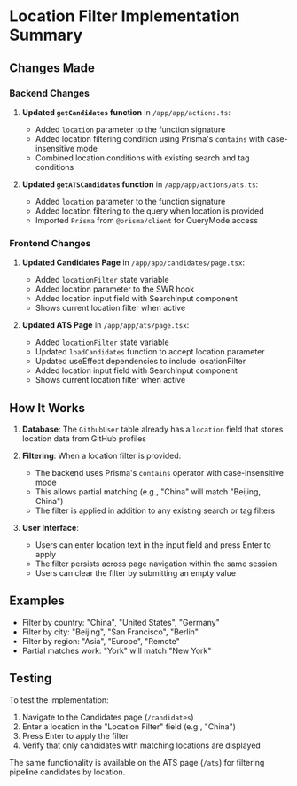 # Location Filter Implementation Summary

## Changes Made

### Backend Changes

1. **Updated `getCandidates` function** in `/app/app/actions.ts`:
   - Added `location` parameter to the function signature
   - Added location filtering condition using Prisma's `contains` with case-insensitive mode
   - Combined location conditions with existing search and tag conditions

2. **Updated `getATSCandidates` function** in `/app/app/actions/ats.ts`:
   - Added `location` parameter to the function signature
   - Added location filtering to the query when location is provided
   - Imported `Prisma` from `@prisma/client` for QueryMode access

### Frontend Changes

1. **Updated Candidates Page** in `/app/app/candidates/page.tsx`:
   - Added `locationFilter` state variable
   - Added location parameter to the SWR hook
   - Added location input field with SearchInput component
   - Shows current location filter when active

2. **Updated ATS Page** in `/app/app/ats/page.tsx`:
   - Added `locationFilter` state variable
   - Updated `loadCandidates` function to accept location parameter
   - Updated useEffect dependencies to include locationFilter
   - Added location input field with SearchInput component
   - Shows current location filter when active

## How It Works

1. **Database**: The `GithubUser` table already has a `location` field that stores location data from GitHub profiles

2. **Filtering**: When a location filter is provided:
   - The backend uses Prisma's `contains` operator with case-insensitive mode
   - This allows partial matching (e.g., "China" will match "Beijing, China")
   - The filter is applied in addition to any existing search or tag filters

3. **User Interface**:
   - Users can enter location text in the input field and press Enter to apply
   - The filter persists across page navigation within the same session
   - Users can clear the filter by submitting an empty value

## Examples

- Filter by country: "China", "United States", "Germany"
- Filter by city: "Beijing", "San Francisco", "Berlin"
- Filter by region: "Asia", "Europe", "Remote"
- Partial matches work: "York" will match "New York"

## Testing

To test the implementation:

1. Navigate to the Candidates page (`/candidates`)
2. Enter a location in the "Location Filter" field (e.g., "China")
3. Press Enter to apply the filter
4. Verify that only candidates with matching locations are displayed

The same functionality is available on the ATS page (`/ats`) for filtering pipeline candidates by location.